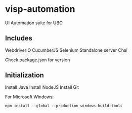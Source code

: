 # visp-automation
UI Automation suite for UBO

## Includes

WebdriverIO
CucumberJS
Selenium Standalone server
Chai

Check package.json for version

## Initialization

Install Java
Install NodeJS
Install Git

For Microsoft Windows:

```npm install --global --production windows-build-tools```

